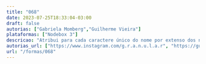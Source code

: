 ```yaml
---
title: "068"
date: 2023-07-25T18:33:04-03:00
draft: false
autorias: ["Gabriela Momberg","Guilherme Vieira"]
plataformas: ["Nodebox 3"]
descricao: "Atribui para cada caractere único do nome por extenso dos números de 1 a 100 um valor numérico. A partir desse mapa de caracteres e valores desenha um gráfico para cada valor da contagem."
autorias_url: ["https://www.instagram.com/g.r.a.n.u.l.a.r", "https://guilhermevieira.info"]
url: "/formas/068"
---
```


